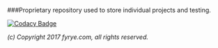 ###Proprietary repository used to store individual projects and testing.

[![Codacy Badge](https://api.codacy.com/project/badge/Grade/a405366eae914be3b5692199d403cfed)](https://www.codacy.com/app/fyrye/fyrye?utm_source=github.com&utm_medium=referral&utm_content=fyrye/fyrye&utm_campaign=badger)

_(c) Copyright 2017 fyrye.com, all rights reserved._
